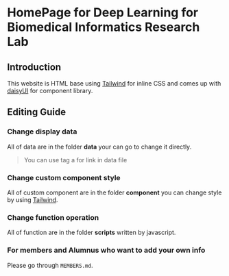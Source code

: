 # HomePage for Deep Learning for Biomedical Informatics Research Lab

## Introduction
This website is HTML base using [Tailwind](https://tailwindcss.com/) for inline CSS and comes up with [daisyUI](https://daisyui.com/) for component library.

## Editing Guide

### Change display data
All of data are in the folder **data** your can go to change it directly.
> You can use tag a for link in data file

### Change custom component style
All of custom component are in the folder **component** you can change style by using [Tailwind](https://tailwindcss.com/).

### Change function operation
All of function are in the folder **scripts** written by javascript.

### For members and Alumnus who want to add your own info
Please go through `MEMBERS.md`.
